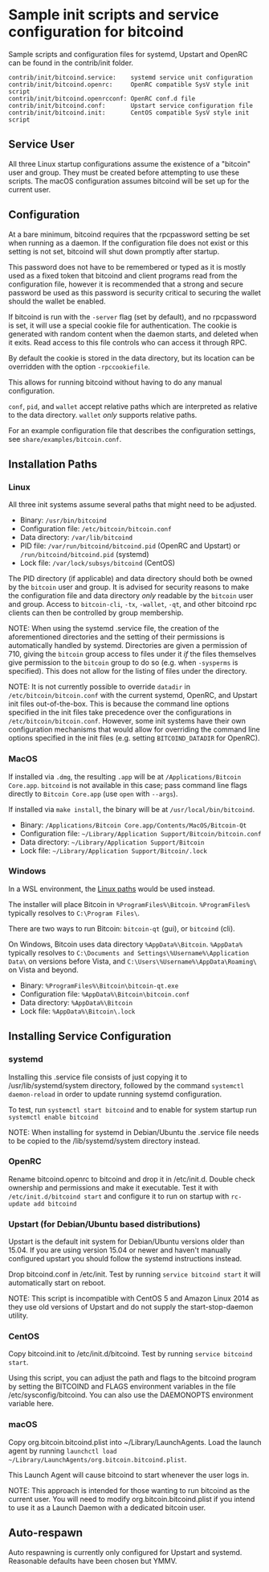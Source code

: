 Sample init scripts and service configuration for bitcoind
==========================================================

Sample scripts and configuration files for systemd, Upstart and OpenRC
can be found in the contrib/init folder.

    contrib/init/bitcoind.service:    systemd service unit configuration
    contrib/init/bitcoind.openrc:     OpenRC compatible SysV style init script
    contrib/init/bitcoind.openrcconf: OpenRC conf.d file
    contrib/init/bitcoind.conf:       Upstart service configuration file
    contrib/init/bitcoind.init:       CentOS compatible SysV style init script

Service User
---------------------------------

All three Linux startup configurations assume the existence of a "bitcoin" user
and group. They must be created before attempting to use these scripts.
The macOS configuration assumes bitcoind will be set up for the current user.

Configuration
---------------------------------

At a bare minimum, bitcoind requires that the rpcpassword setting be set
when running as a daemon. If the configuration file does not exist or this
setting is not set, bitcoind will shut down promptly after startup.

This password does not have to be remembered or typed as it is mostly used
as a fixed token that bitcoind and client programs read from the configuration
file, however it is recommended that a strong and secure password be used
as this password is security critical to securing the wallet should the
wallet be enabled.

If bitcoind is run with the `-server` flag (set by default), and no rpcpassword is set,
it will use a special cookie file for authentication. The cookie is generated with random
content when the daemon starts, and deleted when it exits. Read access to this file
controls who can access it through RPC.

By default the cookie is stored in the data directory, but its location can be overridden
with the option `-rpccookiefile`.

This allows for running bitcoind without having to do any manual configuration.

`conf`, `pid`, and `wallet` accept relative paths which are interpreted as
relative to the data directory. `wallet` *only* supports relative paths.

For an example configuration file that describes the configuration settings,
see `share/examples/bitcoin.conf`.

Installation Paths
---------------------------------

### Linux

All three init systems assume several paths that might need to be adjusted.

- Binary:              `/usr/bin/bitcoind`
- Configuration file:  `/etc/bitcoin/bitcoin.conf`
- Data directory:      `/var/lib/bitcoind`
- PID file:            `/var/run/bitcoind/bitcoind.pid` (OpenRC and Upstart) or `/run/bitcoind/bitcoind.pid` (systemd)
- Lock file:           `/var/lock/subsys/bitcoind` (CentOS)

The PID directory (if applicable) and data directory should both be owned by the
`bitcoin` user and group. It is advised for security reasons to make the
configuration file and data directory _only_ readable by the `bitcoin` user and
group. Access to `bitcoin-cli`, `-tx`, `-wallet`, `-qt`, and other bitcoind rpc clients can then be
controlled by group membership.

NOTE: When using the systemd .service file, the creation of the aforementioned
directories and the setting of their permissions is automatically handled by
systemd. Directories are given a permission of 710, giving the `bitcoin` group
access to files under it _if_ the files themselves give permission to the
`bitcoin` group to do so (e.g. when `-sysperms` is specified). This does not allow
for the listing of files under the directory.

NOTE: It is not currently possible to override `datadir` in
`/etc/bitcoin/bitcoin.conf` with the current systemd, OpenRC, and Upstart init
files out-of-the-box. This is because the command line options specified in the
init files take precedence over the configurations in
`/etc/bitcoin/bitcoin.conf`. However, some init systems have their own
configuration mechanisms that would allow for overriding the command line
options specified in the init files (e.g. setting `BITCOIND_DATADIR` for
OpenRC).

### MacOS

If installed via `.dmg`, the resulting `.app` will be at `/Applications/Bitcoin Core.app`. `bitcoind` is not available in this case; pass command line flags directly to `Bitcoin Core.app` (use `open` with `--args`).

If installed via `make install`, the binary will be at `/usr/local/bin/bitcoind`.

- Binary:              `/Applications/Bitcoin Core.app/Contents/MacOS/Bitcoin-Qt`
- Configuration file:  `~/Library/Application Support/Bitcoin/bitcoin.conf`
- Data directory:      `~/Library/Application Support/Bitcoin`
- Lock file:           `~/Library/Application Support/Bitcoin/.lock`

### Windows

In a WSL environment, the [Linux paths](#linux) would be used instead.

The installer will place Bitcoin in `%ProgramFiles%\Bitcoin`. `%ProgramFiles%` typically resolves to `C:\Program Files\`.

There are two ways to run Bitcoin: `bitcoin-qt` (gui), or `bitcoind` (cli).

On Windows, Bitcoin uses data directory `%AppData%\Bitcoin`. `%AppData%` typically resolves to `C:\Documents and Settings\%Username%\Application Data\` on versions before Vista, and `C:\Users\%Username%\AppData\Roaming\` on Vista and beyond.

- Binary:              `%ProgramFiles%\Bitcoin\bitcoin-qt.exe`
- Configuration file:  `%AppData%\Bitcoin\bitcoin.conf`
- Data directory:      `%AppData%\Bitcoin`
- Lock file:           `%AppData%\Bitcoin\.lock`

Installing Service Configuration
-----------------------------------

### systemd

Installing this .service file consists of just copying it to
/usr/lib/systemd/system directory, followed by the command
`systemctl daemon-reload` in order to update running systemd configuration.

To test, run `systemctl start bitcoind` and to enable for system startup run
`systemctl enable bitcoind`

NOTE: When installing for systemd in Debian/Ubuntu the .service file needs to be copied to the /lib/systemd/system directory instead.

### OpenRC

Rename bitcoind.openrc to bitcoind and drop it in /etc/init.d. Double
check ownership and permissions and make it executable. Test it with
`/etc/init.d/bitcoind start` and configure it to run on startup with
`rc-update add bitcoind`

### Upstart (for Debian/Ubuntu based distributions)

Upstart is the default init system for Debian/Ubuntu versions older than 15.04. If you are using version 15.04 or newer and haven't manually configured upstart you should follow the systemd instructions instead.

Drop bitcoind.conf in /etc/init. Test by running `service bitcoind start`
it will automatically start on reboot.

NOTE: This script is incompatible with CentOS 5 and Amazon Linux 2014 as they
use old versions of Upstart and do not supply the start-stop-daemon utility.

### CentOS

Copy bitcoind.init to /etc/init.d/bitcoind. Test by running `service bitcoind start`.

Using this script, you can adjust the path and flags to the bitcoind program by
setting the BITCOIND and FLAGS environment variables in the file
/etc/sysconfig/bitcoind. You can also use the DAEMONOPTS environment variable here.

### macOS

Copy org.bitcoin.bitcoind.plist into ~/Library/LaunchAgents. Load the launch agent by
running `launchctl load ~/Library/LaunchAgents/org.bitcoin.bitcoind.plist`.

This Launch Agent will cause bitcoind to start whenever the user logs in.

NOTE: This approach is intended for those wanting to run bitcoind as the current user.
You will need to modify org.bitcoin.bitcoind.plist if you intend to use it as a
Launch Daemon with a dedicated bitcoin user.

Auto-respawn
-----------------------------------

Auto respawning is currently only configured for Upstart and systemd.
Reasonable defaults have been chosen but YMMV.
